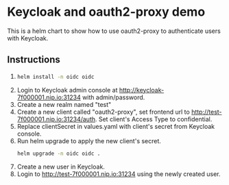 # Keycloak and oauth2-proxy demo
This is a helm chart to show how to use oauth2-proxy to authenticate users with Keycloak.

## Instructions
1.
    ```sh
    helm install -n oidc oidc
    ```
2. Login to Keycloak admin console at http://keycloak-7f000001.nip.io:31234 with admin/password.
3. Create a new realm named "test"
4. Create a new client called "oauth2-proxy", set frontend url to http://test-7f000001.nip.io:31234/auth. Set client's Access Type to confidential.
5. Replace clientSecret in values.yaml with client's secret from Keycloak console.
6. Run helm upgrade to apply the new client's secret.
    ```sh
    helm upgrade -n oidc oidc .
    ```
6. Create a new user in Keycloak.
7. Login to http://test-7f000001.nip.io:31234 using the newly created user.
